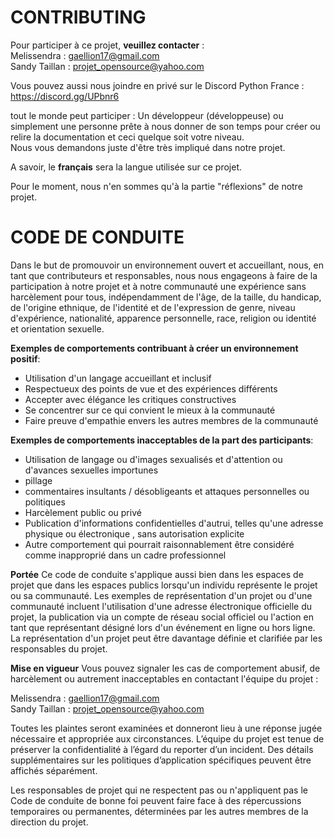 # CONTRIBUTING

Pour participer à ce projet, **veuillez contacter** : <br>
Melissendra : gaellion17@gmail.com<br>
Sandy Taillan : projet_opensource@yahoo.com


Vous pouvez aussi nous joindre en privé sur le Discord Python France :<br>
https://discord.gg/UPbnr6

tout le monde peut participer : Un développeur (développeuse) ou simplement une
personne prête à nous donner de son temps pour créer ou relire la documentation
et ceci quelque soit votre niveau. <br>Nous vous demandons juste d'être très impliqué
dans notre projet.

A savoir, le **français** sera la langue utilisée sur ce projet.


Pour le moment, nous n'en sommes qu'à la partie "réflexions" de notre projet.



# CODE DE CONDUITE

Dans le but de promouvoir un environnement ouvert et accueillant, nous,
en tant que contributeurs et responsables, nous nous engageons à faire de la participation
à notre projet et à notre communauté une expérience sans harcèlement pour tous,
indépendamment de l'âge, de la taille, du handicap, de l'origine ethnique,
de l'identité et de l'expression de genre, niveau d'expérience, nationalité,
apparence personnelle, race, religion ou identité et orientation sexuelle.

**Exemples de comportements contribuant à créer un environnement positif**:
* Utilisation d'un langage accueillant et inclusif
* Respectueux des points de vue et des expériences différents
* Accepter avec élégance les critiques constructives
* Se concentrer sur ce qui convient le mieux à la communauté
* Faire preuve d'empathie envers les autres membres de la communauté

**Exemples de comportements inacceptables de la part des participants**:
* Utilisation de langage ou d'images sexualisés et d'attention ou d'avances sexuelles importunes
* pillage
* commentaires insultants / désobligeants et attaques personnelles ou politiques
* Harcèlement public ou privé
* Publication d'informations confidentielles d'autrui, telles qu'une adresse physique ou électronique ,
  sans autorisation explicite
* Autre comportement qui pourrait raisonnablement être considéré comme inapproprié dans un cadre professionnel

**Portée**
Ce code de conduite s'applique aussi bien dans les espaces de projet que dans les espaces publics
lorsqu'un individu représente le projet ou sa communauté.
Les exemples de représentation d'un projet ou d'une communauté incluent l'utilisation
d'une adresse électronique officielle du projet, la publication via un compte de réseau social officiel
ou l'action en tant que représentant désigné lors d'un événement en ligne ou hors ligne.
La représentation d'un projet peut être davantage définie et clarifiée par les responsables du projet.

**Mise en vigueur**
Vous pouvez signaler les cas de comportement abusif, de harcèlement ou autrement inacceptables
en contactant l'équipe du projet :

Melissendra : gaellion17@gmail.com<br>
Sandy Taillan : projet_opensource@yahoo.com

Toutes les plaintes seront examinées et donneront lieu à une réponse jugée nécessaire et appropriée aux circonstances.
L’équipe du projet est tenue de préserver la confidentialité à l’égard du reporter d’un incident.
Des détails supplémentaires sur les politiques d’application spécifiques peuvent être affichés séparément.

Les responsables de projet qui ne respectent pas ou n'appliquent pas le Code de conduite de bonne foi
peuvent faire face à des répercussions temporaires ou permanentes, déterminées par les autres membres de la direction du projet.
